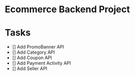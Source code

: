 # Ecommerce Backend Project

# Tasks
- [] Add PromoBanner API
- [] Add Category API
- [] Add Coupon API
- [] Add Payment Activity API
- [] Add Seller API
